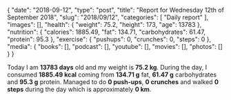{
    "date": "2018-09-12",
    "type": "post",
    "title": "Report for Wednesday 12th of September 2018",
    "slug": "2018\/09\/12",
    "categories": [
        "Daily report"
    ],
    "images": [],
    "health": {
        "weight": 75.2,
        "height": 173,
        "age": 13783
    },
    "nutrition": {
        "calories": 1885.49,
        "fat": 134.71,
        "carbohydrates": 61.47,
        "protein": 95.3
    },
    "exercise": {
        "pushups": 0,
        "crunches": 0,
        "steps": 0
    },
    "media": {
        "books": [],
        "podcast": [],
        "youtube": [],
        "movies": [],
        "photos": []
    }
}

Today I am <strong>13783 days</strong> old and my weight is <strong>75.2 kg</strong>. During the day, I consumed <strong>1885.49 kcal</strong> coming from <strong>134.71 g</strong> fat, <strong>61.47 g</strong> carbohydrates and <strong>95.3 g</strong> protein. Managed to do <strong>0 push-ups</strong>, <strong>0 crunches</strong> and walked <strong>0 steps</strong> during the day which is approximately <strong>0 km</strong>.